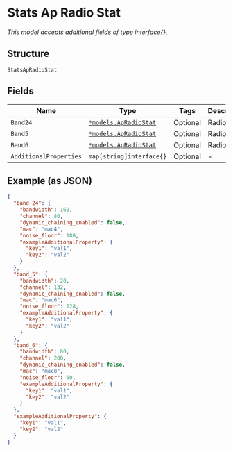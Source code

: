 
# Stats Ap Radio Stat

*This model accepts additional fields of type interface{}.*

## Structure

`StatsApRadioStat`

## Fields

| Name | Type | Tags | Description |
|  --- | --- | --- | --- |
| `Band24` | [`*models.ApRadioStat`](../../doc/models/ap-radio-stat.md) | Optional | Radio stat |
| `Band5` | [`*models.ApRadioStat`](../../doc/models/ap-radio-stat.md) | Optional | Radio stat |
| `Band6` | [`*models.ApRadioStat`](../../doc/models/ap-radio-stat.md) | Optional | Radio stat |
| `AdditionalProperties` | `map[string]interface{}` | Optional | - |

## Example (as JSON)

```json
{
  "band_24": {
    "bandwidth": 160,
    "channel": 80,
    "dynamic_chaining_enabled": false,
    "mac": "mac4",
    "noise_floor": 180,
    "exampleAdditionalProperty": {
      "key1": "val1",
      "key2": "val2"
    }
  },
  "band_5": {
    "bandwidth": 20,
    "channel": 132,
    "dynamic_chaining_enabled": false,
    "mac": "mac6",
    "noise_floor": 128,
    "exampleAdditionalProperty": {
      "key1": "val1",
      "key2": "val2"
    }
  },
  "band_6": {
    "bandwidth": 80,
    "channel": 200,
    "dynamic_chaining_enabled": false,
    "mac": "mac8",
    "noise_floor": 60,
    "exampleAdditionalProperty": {
      "key1": "val1",
      "key2": "val2"
    }
  },
  "exampleAdditionalProperty": {
    "key1": "val1",
    "key2": "val2"
  }
}
```

